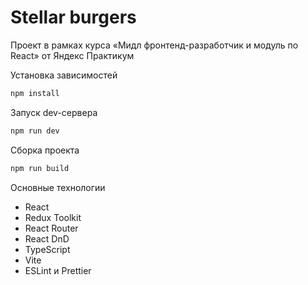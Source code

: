 # Stellar burgers

Проект в рамках курса «Мидл фронтенд-разработчик и модуль по React» от Яндекс Практикум

Установка зависимостей

```bash
npm install
```

Запуск dev-сервера

```bash
npm run dev
```

Сборка проекта

```bash
npm run build
```

Основные технологии
- React
- Redux Toolkit
- React Router
- React DnD
- TypeScript
- Vite
- ESLint и Prettier
